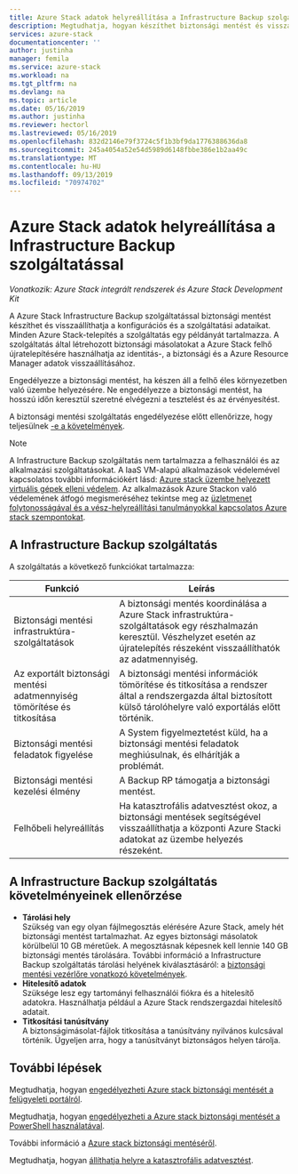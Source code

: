 ```yaml
---
title: Azure Stack adatok helyreállítása a Infrastructure Backup szolgáltatással | Microsoft Docs
description: Megtudhatja, hogyan készíthet biztonsági mentést és visszaállítást Azure Stack konfigurációs és szolgáltatási adatairól a Infrastructure Backup szolgáltatás használatával.
services: azure-stack
documentationcenter: ''
author: justinha
manager: femila
ms.service: azure-stack
ms.workload: na
ms.tgt_pltfrm: na
ms.devlang: na
ms.topic: article
ms.date: 05/16/2019
ms.author: justinha
ms.reviewer: hectorl
ms.lastreviewed: 05/16/2019
ms.openlocfilehash: 832d2146e79f3724c5f1b3bf9da1776388636da8
ms.sourcegitcommit: 245a4054a52e54d5989d6148fbbe386e1b2aa49c
ms.translationtype: MT
ms.contentlocale: hu-HU
ms.lasthandoff: 09/13/2019
ms.locfileid: "70974702"
---
```

# <a name="recover-data-in-azure-stack-with-the-infrastructure-backup-service"></a>Azure Stack adatok helyreállítása a Infrastructure Backup szolgáltatással

*Vonatkozik: Azure Stack integrált rendszerek és Azure Stack Development Kit*

A Azure Stack Infrastructure Backup szolgáltatással biztonsági mentést készíthet és visszaállíthatja a konfigurációs és a szolgáltatási adataikat. Minden Azure Stack-telepítés a szolgáltatás egy példányát tartalmazza. A szolgáltatás által létrehozott biztonsági másolatokat a Azure Stack felhő újratelepítésére használhatja az identitás-, a biztonsági és a Azure Resource Manager adatok visszaállításához.

Engedélyezze a biztonsági mentést, ha készen áll a felhő éles környezetben való üzembe helyezésére. Ne engedélyezze a biztonsági mentést, ha hosszú időn keresztül szeretné elvégezni a tesztelést és az érvényesítést.

A biztonsági mentési szolgáltatás engedélyezése előtt ellenőrizze, hogy teljesülnek [-e a követelmények](#verify-requirements-for-the-infrastructure-backup-service).

> [!Note]  
> A Infrastructure Backup szolgáltatás nem tartalmazza a felhasználói és az alkalmazási szolgáltatásokat. A IaaS VM-alapú alkalmazások védelemével kapcsolatos további információkért lásd: [Azure stack üzembe helyezett virtuális gépek elleni védelem](../user/azure-stack-manage-vm-protect.md). Az alkalmazások Azure Stackon való védelemének átfogó megismeréséhez tekintse meg az [üzletmenet folytonosságával és a vész-helyreállítási tanulmányokkal kapcsolatos Azure stack szempontokat](https://aka.ms/azurestackbcdrconsiderationswp).

## <a name="the-infrastructure-backup-service"></a>A Infrastructure Backup szolgáltatás

A szolgáltatás a következő funkciókat tartalmazza:

| Funkció                                            | Leírás                                                                                                                                                |
|----------------------------------------------------|------------------------------------------------------------------------------------------------------------------------------------------------------------|
| Biztonsági mentési infrastruktúra-szolgáltatások                     | A biztonsági mentés koordinálása a Azure Stack infrastruktúra-szolgáltatások egy részhalmazán keresztül. Vészhelyzet esetén az újratelepítés részeként visszaállíthatók az adatmennyiség. |
| Az exportált biztonsági mentési adatmennyiség tömörítése és titkosítása | A biztonsági mentési információk tömörítése és titkosítása a rendszer által a rendszergazda által biztosított külső tárolóhelyre való exportálás előtt történik.                |
| Biztonsági mentési feladatok figyelése                              | A System figyelmeztetést küld, ha a biztonsági mentési feladatok meghiúsulnak, és elhárítják a problémát.                                                                                                |
| Biztonsági mentési kezelési élmény                       | A Backup RP támogatja a biztonsági mentést.                                                                                                                         |
| Felhőbeli helyreállítás                                     | Ha katasztrofális adatvesztést okoz, a biztonsági mentések segítségével visszaállíthatja a központi Azure Stacki adatokat az üzembe helyezés részeként.                                 |

## <a name="verify-requirements-for-the-infrastructure-backup-service"></a>A Infrastructure Backup szolgáltatás követelményeinek ellenőrzése

- **Tárolási hely**  
  Szükség van egy olyan fájlmegosztás elérésére Azure Stack, amely hét biztonsági mentést tartalmazhat. Az egyes biztonsági másolatok körülbelül 10 GB méretűek. A megosztásnak képesnek kell lennie 140 GB biztonsági mentés tárolására. További információ a Infrastructure Backup szolgáltatás tárolási helyének kiválasztásáról: a [biztonsági mentési vezérlőre vonatkozó követelmények](azure-stack-backup-reference.md#backup-controller-requirements).
- **Hitelesítő adatok**  
  Szüksége lesz egy tartományi felhasználói fiókra és a hitelesítő adatokra. Használhatja például a Azure Stack rendszergazdai hitelesítő adatait.
- **Titkosítási tanúsítvány**  
  A biztonságimásolat-fájlok titkosítása a tanúsítvány nyilvános kulcsával történik. Ügyeljen arra, hogy a tanúsítványt biztonságos helyen tárolja. 


## <a name="next-steps"></a>További lépések

Megtudhatja, hogyan [engedélyezheti Azure stack biztonsági mentését a felügyeleti portálról](azure-stack-backup-enable-backup-console.md).

Megtudhatja, hogyan [engedélyezheti a Azure stack biztonsági mentését a PowerShell használatával](azure-stack-backup-enable-backup-powershell.md).

További információ a [Azure stack biztonsági mentéséről](azure-stack-backup-back-up-azure-stack.md).

Megtudhatja, hogyan [állíthatja helyre a katasztrofális adatvesztést](azure-stack-backup-recover-data.md).
